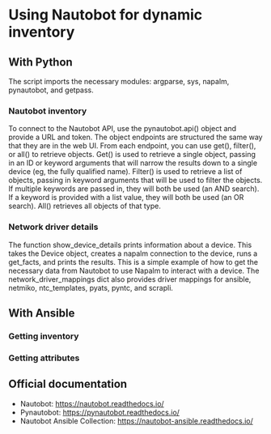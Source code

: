 # Using Nautobot for dynamic inventory

## With Python

The script imports the necessary modules: argparse, sys, napalm, pynautobot, and getpass.

### Nautobot inventory

To connect to the Nautobot API, use the pynautobot.api() object and provide a URL and token.  The object endpoints are structured the same way that they are in the web UI.  From each endpoint, you can use get(), filter(), or all() to retrieve objects.  Get() is used to retrieve a single object, passing in an ID or keyword arguments that will narrow the results down to a single device (eg, the fully qualified name).  Filter() is used to retrieve a list of objects, passing in keyword arguments that will be used to filter the objects.  If multiple keywords are passed in, they will both be used (an AND search).  If a keyword is provided with a list value, they will both be used (an OR search).  All() retrieves all objects of that type.

### Network driver details

The function show_device_details prints information about a device.  This takes the Device object, creates a napalm connection to the device, runs a get_facts, and prints the results.  This is a simple example of how to get the necessary data from Nautobot to use Napalm to interact with a device.  The network_driver_mappings dict also provides driver mappings for ansible, netmiko, ntc_templates, pyats, pyntc, and scrapli.

## With Ansible

### Getting inventory

### Getting attributes

## Official documentation

- Nautobot: <https://nautobot.readthedocs.io/>
- Pynautobot: <https://pynautobot.readthedocs.io/>
- Nautobot Ansible Collection: <https://nautobot-ansible.readthedocs.io/>
